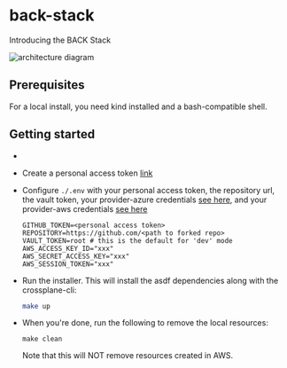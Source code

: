 # back-stack

Introducing the BACK Stack


![architecture diagram](./imgs/arch.png)

## Prerequisites
For a local install, you need kind installed and a bash-compatible shell.

## Getting started
- 
- Create a personal access token [link](https://docs.github.com/en/authentication/keeping-your-account-and-data-secure/xmanaging-your-personal-access-tokens#creating-a-personal-access-token-classic)
- Configure `./.env` with your personal access token, the repository url, the vault token, your provider-azure credentials [see here](https://marketplace.upbound.io/providers/upbound/provider-family-azure/v0.38.2/docs/configuration), and your provider-aws credentials [see here](https://marketplace.upbound.io/providers/upbound/provider-family-aws/v0.43.1/docs/configuration)
  
  ```properties
  GITHUB_TOKEN=<personal access token>
  REPOSITORY=https://github.com/<path to forked repo>
  VAULT_TOKEN=root # this is the default for 'dev' mode
  AWS_ACCESS_KEY_ID="xxx"
  AWS_SECRET_ACCESS_KEY="xxx"
  AWS_SESSION_TOKEN="xxx"
  ```
  
- Run the installer. This will install the asdf dependencies along with the
  crossplane-cli:
  ```sh
  make up
  ```
- When you're done, run the following to remove the local resources:
  ```
  make clean
  ```
  Note that this will NOT remove resources created in AWS.
